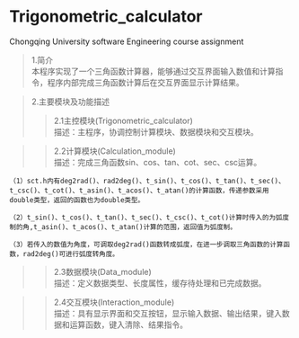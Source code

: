 # Trigonometric_calculator
Chongqing University software Engineering course assignment
>1.简介  
    本程序实现了一个三角函数计算器，能够通过交互界面输入数值和计算指令，程序内部完成三角函数计算后在交互界面显示计算结果。  

>2.主要模块及功能描述  
>>2.1主控模块(Trigonometric_calculator)  
    描述：主程序，协调控制计算模块、数据模块和交互模块。  

>>2.2计算模块(Calculation_module)  
    描述：完成三角函数sin、cos、tan、cot、sec、csc运算。 
    
    （1）sct.h内有deg2rad()、rad2deg()、t_sin()、t_cos()、t_tan()、t_sec()、t_csc()、t_cot()、t_asin()、t_acos()、t_atan()的计算函数，传递参数采用double类型，返回的函数也为double类型。

    （2）t_sin()、t_cos()、t_tan()、t_sec()、t_csc()、t_cot()计算时传入的为弧度制的角,t_asin()、t_acos()、t_atan()计算的范围，返回值为弧度制。

    （3）若传入的数值为角度，可调取deg2rad()函数转成弧度，在进一步调取三角函数的计算函数，rad2deg()可进行弧度转角度。

>>2.3数据模块(Data_module)  
    描述：定义数据类型、长度属性，缓存待处理和已完成数据。  

>>2.4交互模块(Interaction_module)  
    描述：具有显示界面和交互按钮，显示输入数据、输出结果，键入数据和运算函数，键入清除、结果指令。  
